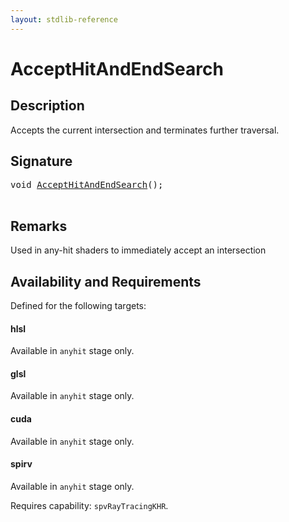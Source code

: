```yaml
---
layout: stdlib-reference
---
```


# AcceptHitAndEndSearch

## Description

Accepts the current intersection and terminates further traversal.



## Signature 

<pre>
<span class="code_keyword">void</span> <a href=".html">AcceptHitAndEndSearch</a>();

</pre>

## Remarks
Used in any-hit shaders to immediately accept an intersection


## Availability and Requirements

Defined for the following targets:

#### hlsl
Available in `anyhit` stage only.

#### glsl
Available in `anyhit` stage only.

#### cuda
Available in `anyhit` stage only.

#### spirv
Available in `anyhit` stage only.

Requires capability: `spvRayTracingKHR`.


